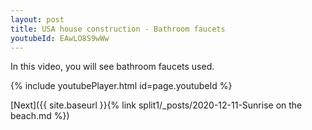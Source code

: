 ```yaml
---
layout: post
title: USA house construction - Bathroom faucets
youtubeId: EAwLO8S9wWw
---
```

 
In this video, you will see bathroom faucets used.
 
 
 


{% include youtubePlayer.html id=page.youtubeId %}
 
 
[Next]({{ site.baseurl }}{% link split1/_posts/2020-12-11-Sunrise on the beach.md %})
